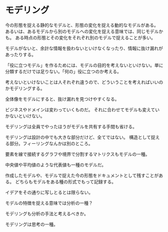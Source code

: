 # モデリング

今の形態を捉える静的なモデルと、形態の変化を捉える動的なモデルがある。
あるいは、あるモデルから別のモデルへの変化を捉える意味では、同じモデルかも。
ある時点の形態とその変化をそれぞれ別のモデルで捉えることが多い。

モデルがないと、余計な情報を扱わないといけなくなったり、情報に抜け漏れがあったりする。

「役に立つモデル」を作るためには、モデルの目的を考えないといけない。単に分類するだけでは足りない。「何の」役に立つのか考える。

考えないといけないことは人それぞれ違うので、どういうことを考えればいいのかモデリングする。

全体像をモデルにすると、抜け漏れを見つけやすくなる。

ビジネスやドメインは変わっていくものだ。
それに合わせてモデルも変えていかないといけない。

モデリングは全員でやったほうがモデルを共有する手間も省ける。

モデリングは設計の中でも大きな部分だけど、全てではない。
構造として捉える部分。フィーリングなんかは別のところ。

要素を線で接続するグラフや境界で分割するマトリクスもモデルの一種。

中央値や平均値のような代表値も一種のモデルだ。

作成したモデルや、モデルで捉えた今の形態をドキュメントとして残すことがある。
どちらもモデルをある種の形式でもって記録する。

イデアをその通りに写しとるとは限らない。

モデルの特徴を捉える意味では分析の一種？

モデリングも分析の手法と考えるべきか。

モデリングは思考の一種。
